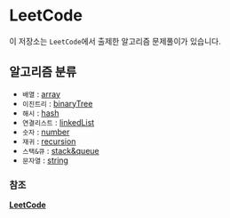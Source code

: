 # LeetCode

이 저장소는 `LeetCode`에서 출제한 알고리즘 문제풀이가 있습니다.

## 알고리즘 분류

- `배열` : [array](array)
- `이진트리` : [binaryTree](binaryTree)
- `해시` : [hash](hash)
- `연결리스트` : [linkedList](linkedList)
- `숫자` : [number](number)
- `재귀` : [recursion](recursion)
- `스택&큐` : [stack&queue](stack&queue)
- `문자열` : [string](string)

### 참조

**[LeetCode](https://leetcode.com/)**
